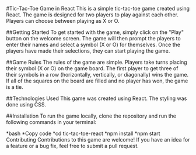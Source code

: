 #Tic-Tac-Toe Game in React
This is a simple tic-tac-toe game created using React. The game is designed for two players to play against each other. Players can choose between playing as X or O.

##Getting Started
To get started with the game, simply click on the "Play" button on the welcome screen. The game will then prompt the players to enter their names and select a symbol (X or O) for themselves. Once the players have made their selections, they can start playing the game.

##Game Rules
The rules of the game are simple. Players take turns placing their symbol (X or O) on the game board. The first player to get three of their symbols in a row (horizontally, vertically, or diagonally) wins the game. If all of the squares on the board are filled and no player has won, the game is a tie.

##Technologies Used
This game was created using React. The styling was done using CSS.

##Installation
To run the game locally, clone the repository and run the following commands in your terminal:

*bash
*Copy code
*cd tic-tac-toe-react
*npm install
*npm start
Contributing
Contributions to this game are welcome! If you have an idea for a feature or a bug fix, feel free to submit a pull request.
